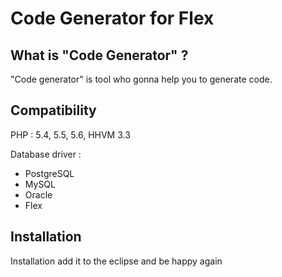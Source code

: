 

Code Generator for Flex
=======================

What is "Code Generator" ?
------------------------

"Code generator" is tool who gonna help you to generate code.


Compatibility
------------
PHP : 5.4, 5.5, 5.6, HHVM 3.3

Database driver : 

 - PostgreSQL
 - MySQL
 - Oracle
 - Flex


 
Installation
------------
Installation add it to the eclipse and be happy again
